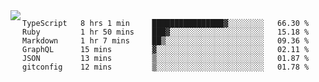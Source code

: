 

<a href="https://github.com/anuraghazra/github-readme-stats">
  <img align="left" src="https://github-readme-stats.vercel.app/api?username=kfly8&count_private=true&show_icons=true&theme=calm" />
</a>


<!--START_SECTION:waka-->

```text
TypeScript   8 hrs 1 min     ████████████████▓░░░░░░░░   66.30 %
Ruby         1 hr 50 mins    ███▓░░░░░░░░░░░░░░░░░░░░░   15.18 %
Markdown     1 hr 7 mins     ██▒░░░░░░░░░░░░░░░░░░░░░░   09.36 %
GraphQL      15 mins         ▓░░░░░░░░░░░░░░░░░░░░░░░░   02.11 %
JSON         13 mins         ▒░░░░░░░░░░░░░░░░░░░░░░░░   01.87 %
gitconfig    12 mins         ▒░░░░░░░░░░░░░░░░░░░░░░░░   01.78 %
```

<!--END_SECTION:waka-->
